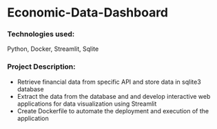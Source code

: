 # Economic-Data-Dashboard

### Technologies used:
Python, Docker, Streamlit, Sqlite

### Project Description:
- Retrieve financial data from specific API and store data in sqlite3 database
- Extract the data from the database and and develop interactive web applications for data visualization using Streamlit
- Create Dockerfile to automate the deployment and execution of the application